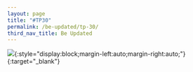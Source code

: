 ```yaml
---
layout: page
title: "#TP30"
permalink: /be-updated/tp-30/
third_nav_title: Be Updated
---
```

[![]({{site.baseurl}}/images/tp30.gif)](https://www.instagram.com/stories/highlights/17875370815546512/){:style="display:block;margin-left:auto;margin-right:auto;"}{:target="_blank"}